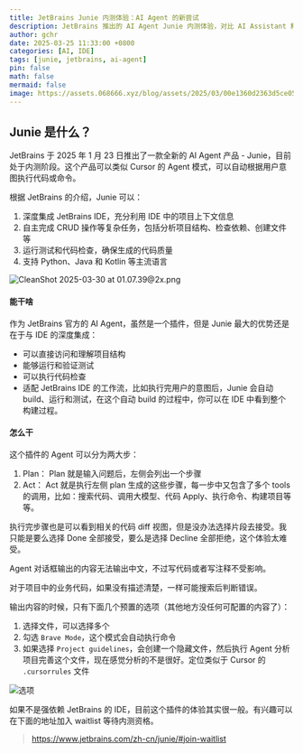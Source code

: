 ```yaml
---
title: JetBrains Junie 内测体验：AI Agent 的新尝试
description: JetBrains 推出的 AI Agent Junie 内测体验，对比 AI Assistant 和其他工具的优劣
author: gchr
date: 2025-03-25 11:33:00 +0800
categories: [AI, IDE]
tags: [junie, jetbrains, ai-agent]
pin: false
math: false
mermaid: false
image: https://assets.068666.xyz/blog/assets/2025/03/00e1360d2363d5ce05d22a68f036733e.png
---
```


## Junie 是什么？

JetBrains 于 2025 年 1 月 23 日推出了一款全新的 AI Agent 产品 - Junie，目前处于内测阶段。这个产品可以类似 Cursor 的 Agent 模式，可以自动根据用户意图执行代码或命令。

根据 JetBrains 的介绍，Junie 可以：

1. 深度集成 JetBrains IDE，充分利用 IDE 中的项目上下文信息
2. 自主完成 CRUD 操作等复杂任务，包括分析项目结构、检查依赖、创建文件等
3. 运行测试和代码检查，确保生成的代码质量
4. 支持 Python、Java 和 Kotlin 等主流语言

![CleanShot 2025-03-30 at 01.07.39@2x.png](https://assets.068666.xyz/blog/assets/2025/03/00e1360d2363d5ce05d22a68f036733e.png)

#### 能干啥
作为 JetBrains 官方的 AI Agent，虽然是一个插件，但是 Junie 最大的优势还是在于与 IDE 的深度集成：

- 可以直接访问和理解项目结构
- 能够运行和验证测试
- 可以执行代码检查
- 适配 JetBrains IDE 的工作流，比如执行完用户的意图后，Junie 会自动 build、运行和测试，在这个自动 build 的过程中，你可以在 IDE 中看到整个构建过程。

#### 怎么干
这个插件的 Agent 可以分为两大步：

1. Plan： 
    Plan 就是输入问题后，左侧会列出一个步骤 
2. Act： 
    Act 就是执行左侧 plan 生成的这些步骤，每一步中又包含了多个 tools 的调用，比如：搜索代码、调用大模型、代码 Apply、执行命令、构建项目等等。

执行完步骤也是可以看到相关的代码 diff 视图，但是没办法选择片段去接受。我只能是要么选择 Done 全部接受，要么是选择 Decline 全部拒绝，这个体验太难受。

Agent 对话框输出的内容无法输出中文，不过写代码或者写注释不受影响。

对于项目中的业务代码，如果没有描述清楚，一样可能搜索后判断错误。

输出内容的时候，只有下面几个预置的选项（其他地方没任何可配置的内容了）：
1. 选择文件，可以选择多个
2. 勾选 `Brave Mode`，这个模式会自动执行命令
3. 如果选择 `Project guidelines`，会创建一个隐藏文件，然后执行 Agent 分析项目完善这个文件，现在感觉分析的不是很好。定位类似于 Cursor 的 `.cursorrules` 文件

![选项](https://assets.068666.xyz/blog/assets/2025/03/071cb975ffb7271cd4d590cdaa5f85c6.png)

如果不是强依赖 JetBrains 的 IDE，目前这个插件的体验其实很一般。有兴趣可以在下面的地址加入 waitlist 等待内测资格。


> https://www.jetbrains.com/zh-cn/junie/#join-waitlist






